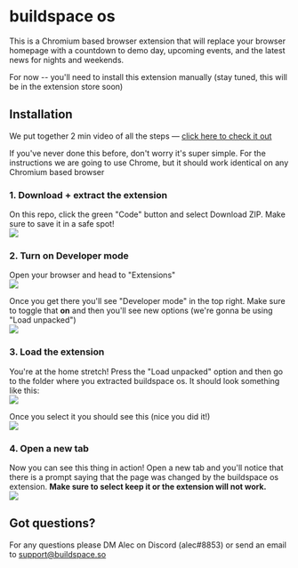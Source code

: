 # buildspace os

This is a Chromium based browser extension that will replace your browser homepage with a countdown to demo day, upcoming events, and the latest news for nights and weekends.

For now -- you'll need to install this extension manually (stay tuned, this will be in the extension store soon)

## Installation
We put together 2 min video of all the steps — [click here to check it out](https://www.loom.com/share/8fa37295dc6d47fd945b348dab52fda1)

If you've never done this before, don't worry it's super simple. For the instructions we are going to use Chrome, but it should work identical on any Chromium based browser


### 1. Download + extract the extension
On this repo, click the green "Code" button and select Download ZIP. Make sure to save it in a safe spot!<br>
![](https://i.imgur.com/TlzzORw.png)

### 2. Turn on Developer mode
Open your browser and head to "Extensions"<br>
![](https://i.imgur.com/igEIfnt.png)

Once you get there you'll see "Developer mode" in the top right. Make sure to toggle that **on** and then you'll see new options (we're gonna be using "Load unpacked")<br>
![](https://i.imgur.com/l8GLD4b.png)

### 3. Load the extension
You're at the home stretch! Press the "Load unpacked" option and then go to the folder where you extracted buildspace os. It should look something like this:<br>
![](https://i.imgur.com/ztCAc8i.png)

Once you select it you should see this (nice you did it!)<br>
![](https://i.imgur.com/VmpDMFq.png)

### 4. Open a new tab
Now you can see this thing in action! Open a new tab and you'll notice that there is a prompt saying that the page was changed by the buildspace os extension. **Make sure to select keep it or the extension will not work.**<br>
![](https://i.imgur.com/UtvBBmW.png)

## Got questions?
For any questions please DM Alec on Discord (alec#8853) or send an email to support@buildspace.so